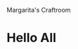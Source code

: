 Margarita's Craftroom
<!DOCTYPE html>
<html>
<head>
	
</head>
<body>
<h1>Hello All</h1>
</body>
</html>
